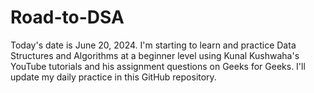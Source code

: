 # Road-to-DSA
Today's date is June 20, 2024. I'm starting to learn and practice Data Structures and Algorithms at a beginner level using Kunal Kushwaha's YouTube tutorials and his assignment questions on Geeks for Geeks. I'll update my daily practice in this GitHub repository.
